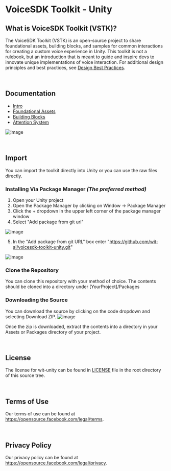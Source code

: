 # VoiceSDK Toolkit - Unity
## What is VoiceSDK Toolkit (VSTK)?

The VoiceSDK Toolkit (VSTK) is an open-source project to share foundational assets, building blocks, and samples for common interactions for creating a custom voice experience in Unity. This toolkit is not a rulebook, but an introduction that is meant to guide and inspire devs to innovate unique implementations of voice interaction. For additional design principles and best practices, see [Design Best Practices](https://developer.oculus.com/documentation/unity/voice-sdk-improving-results).

<br>

## Documentation
* [Intro](https://developer.oculus.com/resources/vstk-toolkit-overview)
* [Foundational Assets](https://developer.oculus.com/resources/vstk-asset-library)
* [Building Blocks](https://developer.oculus.com/resources/vstk-building-blocks-overview)
* [Attention System](https://developer.oculus.com/resources/vstk-attention-system)

![image](https://user-images.githubusercontent.com/645359/180054321-de16a900-5c8b-47cf-8de6-a8213ff6c841.png)

<br>

## Import
You can import the toolkit directly into Unity or you can use the raw files directly.

### Installing Via Package Manager *(The preferred method)*
1. Open your Unity project
2. Open the Package Manager by clicking on Window&nbsp;->&nbsp;Package Manager
3. Click the + dropdown in the upper left corner of the package manager window
4. Select "Add package from git url"

![image](https://user-images.githubusercontent.com/645359/180055864-bcd3686e-e1a2-4686-bf24-00ff95ec87d8.png)

5. In the "Add package from git URL" box enter "https://github.com/wit-ai/voicesdk-toolkit-unity.git"

![image](https://user-images.githubusercontent.com/645359/180056053-a214f31a-f43e-4364-846d-338f8c992be5.png)


### Clone the Repository
You can clone this repository with your method of choice. The contents should be cloned into a directory under [YourProject]/Packages

### Downloading the Source
You can download the source by clicking on the code dropdown and selecting Download ZIP.
![image](https://user-images.githubusercontent.com/645359/180055342-7cfbad83-337c-4f8d-b24b-0dfb8a3dd728.png)

Once the zip is downloaded, extract the contents into a directory in your Assets or Packages directory of your project.

<br>

## License
The license for wit-unity can be found in [LICENSE](https://github.com/wit-ai/voicesdk-toolkit-unity/blob/main/LICENSE) file in the root directory of this source tree.

<br>

## Terms of Use
Our terms of use can be found at https://opensource.facebook.com/legal/terms.

<br>

## Privacy Policy
Our privacy policy can be found at https://opensource.facebook.com/legal/privacy.
